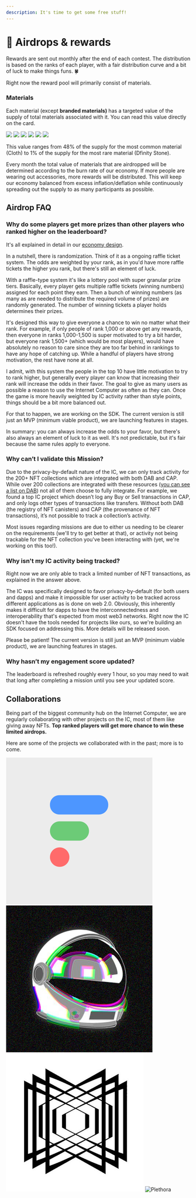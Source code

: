 ```yaml
---
description: It's time to get some free stuff!
---
```


# 🎁 Airdrops & rewards

Rewards are sent out monthly after the end of each contest. The distribution is based on the ranks of each player, with a fair distribution curve and a bit of luck to make things funs. 🍀

Right now the reward pool will primarily consist of materials.

### **Materials**

Each material (except **branded materials)** has a targeted value of the supply of total materials associated with it. You can read this value directly on the card.

![](<../.gitbook/assets/Capture d’écran 2022-06-09 à 06.03.11.png>) ![](<../.gitbook/assets/Capture d’écran 2022-06-09 à 06.03.20.png>) ![](<../.gitbook/assets/Capture d’écran 2022-06-09 à 06.03.30 (1).png>) ![](<../.gitbook/assets/Capture d’écran 2022-06-09 à 06.03.40.png>) ![](<../.gitbook/assets/Capture d’écran 2022-06-09 à 06.03.53.png>) ![](<../.gitbook/assets/Capture d’écran 2022-06-09 à 06.04.07 (1).png>)

This value ranges from 48% of the supply for the most common material (Cloth) to 1% of the supply for the most rare material (Dfinity Stone).

Every month the total value of materials that are airdropped will be determined according to the burn rate of our economy. If more people are wearing out accessories, more rewards will be distributed. This will keep our economy balanced from excess inflation/deflation while continuously spreading out the supply to as many participants as possible.

## Airdrop FAQ

### Why do some players get more prizes than other players who ranked higher on the leaderboard?
It's all explained in detail in our [economy design](https://dsquad.gitbook.io/docs/earn/economy-design#leaderboard-and-rewards).

In a nutshell, there is randomization. Think of it as a ongoing raffle ticket system. The odds are weighted by your rank, as in you'd have more raffle tickets the higher you rank, but there's still an element of luck.

With a raffle-type system it's like a lottery pool with super granular prize tiers. Basically, every player gets multiple raffle tickets (winning numbers) assigned for each point they earn. Then a bunch of winning numbers (as many as are needed to distribute the required volume of prizes) are randomly generated. The number of winning tickets a player holds determines their prizes.

It's designed this way to give everyone a chance to win no matter what their rank. For example, if only people of rank 1,000 or above get any rewards, then everyone in ranks 1,000-1,500 is super motivated to try a bit harder, but everyone rank 1,500+ (which would be most players), would have absolutely no reason to care since they are too far behind in rankings to have any hope of catching up. While a handful of players have strong motivation, the rest have none at all.

I admit, with this system the people in the top 10 have little motivation to try to rank higher, but generally every player can know that increasing their rank will increase the odds in their favor. The goal to give as many users as possible a reason to use the Internet Computer as often as they can. Once the game is more heavily weighted by IC activity rather than style points, things should be a bit more balanced out.

For that to happen, we are working on the SDK. The current version is still just an MVP (minimum viable product), we are launching features in stages. 

In summary: you can always increase the odds to your favor, but there's also always an element of luck to it as well. It's not predictable, but it's fair because the same rules apply to everyone.

### Why can’t I validate this Mission?
Due to the privacy-by-default nature of the IC, we can only track activity for the 200+ NFT collections which are integrated with both DAB and CAP. While over 200 collections are integrated with these resources ([you can see a list on DAB](https://dab.ooo/nfts/)) not all of them choose to fully integrate. For example, we found a top IC project which doesn’t log any Buy or Sell transactions in CAP, and only logs other types of transactions like transfers. Without both DAB (the registry of NFT canisters) and CAP (the provenance of NFT transactions), it’s not possible to track a collection’s activity.

Most issues regarding missions are due to either us needing to be clearer on the requirements (we'll try to get better at that), or activity not being trackable for the NFT collection you've been interacting with (yet, we're working on this too!).

### Why isn't my IC activity being tracked?
Right now we are only able to track a limited number of NFT transactions, as explained in the answer above.

The IC was specifically designed to favor privacy-by-default (for both users and dapps) and make it impossible for user activity to be tracked across different applications as is done on web 2.0. Obviously, this inherently makes it difficult for dapps to have the interconnectedness and interoperability that's expected from most web3 networks. Right now the IC doesn't have the tools needed for projects like ours, so we're building an SDK focused on addressing this. More details will be released soon.

Please be patient! The current version is still just an MVP (minimum viable product), we are launching features in stages.

### Why hasn’t my engagement score updated?
The leaderboard is refreshed roughly every 1 hour, so you may need to wait that long after completing a mission until you see your updated score.

## Collaborations

Being part of the biggest community hub on the Internet Computer, we are regularly collaborating with other projects on the IC, most of them like giving away NFTs. **Top ranked players will get more chance to win these limited airdrops.**

Here are some of the projects we collaborated with in the past; more is to come.

![Finterest](../.gitbook/assets/finterest.png) ![Internet Astronaut](<../.gitbook/assets/ia (2).png>) ![Impossible things](<../.gitbook/assets/impossible (2).jpeg>) ![Plethora](<../.gitbook/assets/PXa4IWA0\_400x400 (1) (1).jpeg>)
